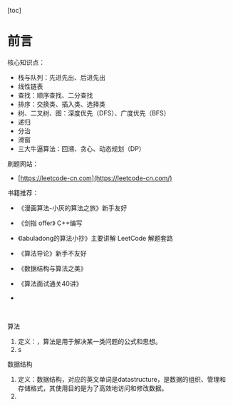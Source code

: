 

[toc]

# 前言

核心知识点：

- 栈与队列：先进先出、后进先出
- 线性链表
- 查找：顺序查找、二分查找
- 排序：交换类、插入类、选择类
- 树、二叉树、图：深度优先（DFS）、广度优先（BFS）
- 递归
- 分治
- 滑窗
- 三大牛逼算法：回溯、贪心、动态规划（DP）



刷题网站：

- [https://leetcode-cn.com](https://leetcode-cn.com/) 

书籍推荐：

- 《漫画算法-小灰的算法之旅》新手友好

- 《剑指 offer》 C++编写

- 《labuladong的算法小抄》主要讲解 LeetCode 解题套路

- 《算法导论》新手不友好

- 《数据结构与算法之美》

- 《算法面试通关40讲》

- 

  





​	

算法

1. 定义：，算法是用于解决某一类问题的公式和思想。
2. s

数据结构

1. 定义：数据结构，对应的英文单词是datastructure，是数据的组织、管理和存储格式，其使用目的是为了高效地访问和修改数据。
2. 



